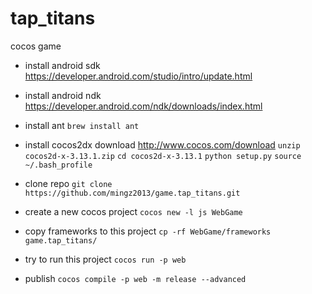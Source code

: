 # tap_titans
cocos game

- install android sdk
https://developer.android.com/studio/intro/update.html

- install android ndk
https://developer.android.com/ndk/downloads/index.html

- install ant
`brew install ant`

- install cocos2dx
download http://www.cocos.com/download
`unzip cocos2d-x-3.13.1.zip`
`cd cocos2d-x-3.13.1`
`python setup.py`
`source ~/.bash_profile`


- clone repo
`git clone https://github.com/mingz2013/game.tap_titans.git`

- create a new cocos project
`cocos new -l js WebGame`

- copy frameworks to this project
`cp -rf WebGame/frameworks game.tap_titans/`

- try to run this project
`cocos run -p web`

- publish
`cocos compile -p web -m release --advanced`
